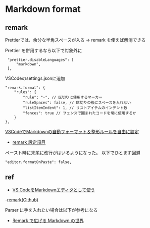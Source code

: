 # Markdown format

## remark

Prettierでは、余分な半角スペースが入る -> remark を使えば解消できる

Prettier を併用するなら以下で対象外に

```
 "prettier.disableLanguages": [
     "markdown",
 ],
```

VSCodeのsettings.jsonに追加

```
"remark.format": {
    "rules": {
        "rule": "-", // 区切りに使用するマーカー
        "ruleSpaces": false, // 区切りの後にスペースを入れない
        "listItemIndent": 1, // リストアイテムのインデント数
        "fences": true // フェンスで囲まれたコードを常に使用するか
    }
},
```

[VSCodeでMarkdownの自動フォーマット＆整形ルールを自由に設定](https://qiita.com/the_red/items/e121cbb659c52a60bca6)

- [remark 設定項目](https://github.com/remarkjs/remark/tree/main/packages/remark-stringify#api)

ペースト時に末尾に改行がはいるようになった。 以下でひとまず回避

```
"editor.formatOnPaste": false,
```

## ref

- [VS CodeをMarkdownエディタとして使う](https://isshi-hasegawa.hatenablog.com/entry/2021/05/03/VS_Code%E3%82%92Markdown%E3%82%A8%E3%83%87%E3%82%A3%E3%82%BF%E3%81%A8%E3%81%97%E3%81%A6%E4%BD%BF%E3%81%86)

-[remark(Github)](https://github.com/remarkjs/remark)

Parser に手を入れたい場合は以下が参考になる

- [Remark で広げる Markdown の世界](https://vivliostyle.github.io/vivliostyle_doc/ja/vivliostyle-user-group-vol2/spring-raining/index.html)
